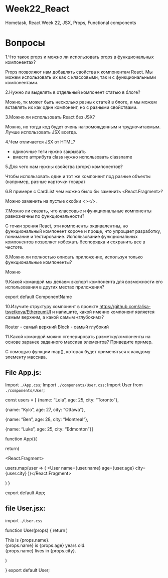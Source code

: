 # Week22_React
Hometask, React Week 22, JSX, Props, Functional components

# Вопросы 
1.Что такое props и можно ли использовать props в функциональных компонентах?

Props позволяют нам добавлять свойства к компонентам React. Мы можем использовать их как с классовыми, так и с функциональными компонентами.

2.Нужно ли выделять в отдельный компонент статью в блоге?

Можно, тк может быть несколько разных статей в блоге, и мы можем вставлять их как один компонент, но с разными свойствами.

3.Можно ли использовать React без JSX?

Можно, но тогда код будет очень нагроможденным и трудночитаемым. Лучше использовать JSX всегда.

4.Чем отличается JSX от HTML?

* одиночные теги нужно закрывать 
* вместо аттрибута class нужно использовать classname

5.Для чего нам нужны свойства (props) компонентов?

Чтобы использовать один и тот же компонент под разные объекты (например, разные карточки товара)

6.В примере с CardList чем можно было бы заменить <React.Fragment>?

Можно заменить на пустые скобки <></>.

7.Можно ли сказать, что классовые и функциональные компоненты равнозначны по функциональности?

С точки зрения React, эти компоненты эквивалентны, но  функциональный компонент короче и проще, что упрощает разработку, понимание и тестирование. Использование функциональных компонентов позволяет избежать беспорядка и сохранить все в чистоте.

8.Можно ли полностью описать приложение, используя только функциональные компоненты?

Можно

9.Какой командой мы делаем экспорт компонента для возможности его использования в других местах приложения?

export default ComponentName

10.Изучите структуру компонент в проекте https://github.com/alisa-tsvetkova/EthereumUI и напишите, какой именно компонент является самым верхним, а какой самым «глубоким»?

Router - самый верхний
Block - самый глубокий

11.Какой командой можно сгенерировать разметку/компоненты на основе заранее заданного массива элементов? Приведите пример.


С помощью функции map(), которая будет применяться к каждому элементу массива.


## File App.js:


Import `./App.css`;
Import `./components/User.css`;
Import User from `./components/User`;

const users = [
{name: “Leia”, age: 25, city: “Toronto”},

{name: “Kylo”, age: 27, city: “Ottawa”},

{name: “Ben”, age: 28, city: “Montreal”},

{name: “Luke”, age: 25, city: “Edmonton”}]


function App(){

 return(

   <React.Fragment>

users.map(user => (
<User name={user.name} age={user.age} city={user.city}</User>
))</React.Fragment>

)
}

export default App;


## file User.jsx:

import `./User.css`

function User(props) {
return(

<div className “user-card”>

<div className “user-name”>This is {props.name}.</div>

<div className “user-age”>{props.name} is {props.age} years old.</div>

<div className “user-city”>{props.name} lives in {props.city}. </div>


)

}
export default User;</div>

